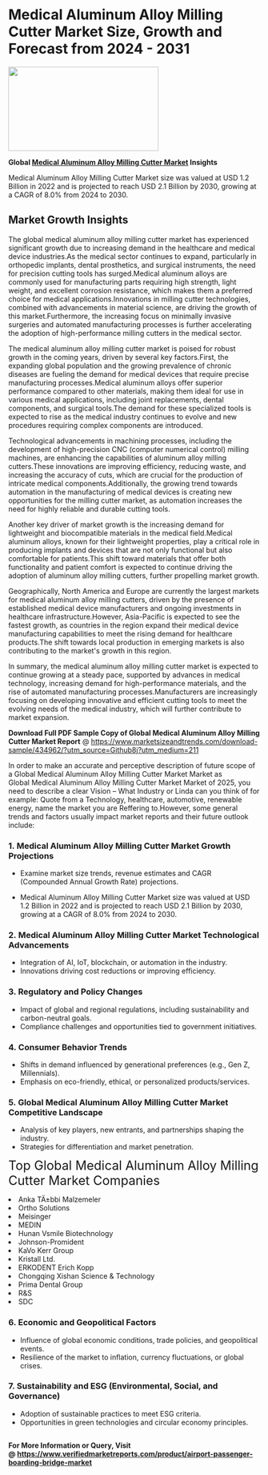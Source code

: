 <H1>Medical Aluminum Alloy Milling Cutter Market Size, Growth and Forecast from 2024 - 2031</H1><img class="aligncenter size-medium wp-image-584254" src="https://thirdeyenews.in/wp-content/uploads/2024/09/Global-Market-Research-300x168.jpeg" alt="" width="300" height="168" /><p><strong>Global&nbsp;<a href="https://www.marketsizeandtrends.com/download-sample/434962/?utm_source=Github8j?utm_medium=211">Medical Aluminum Alloy Milling Cutter Market</a> Insights</strong></p><p>Medical Aluminum Alloy Milling Cutter Market size was valued at USD 1.2 Billion in 2022 and is projected to reach USD 2.1 Billion by 2030, growing at a CAGR of 8.0% from 2024 to 2030.</p><p><h2>Market Growth Insights</h2> <p>The global medical aluminum alloy milling cutter market has experienced significant growth due to increasing demand in the healthcare and medical device industries.As the medical sector continues to expand, particularly in orthopedic implants, dental prosthetics, and surgical instruments, the need for precision cutting tools has surged.Medical aluminum alloys are commonly used for manufacturing parts requiring high strength, light weight, and excellent corrosion resistance, which makes them a preferred choice for medical applications.Innovations in milling cutter technologies, combined with advancements in material science, are driving the growth of this market.Furthermore, the increasing focus on minimally invasive surgeries and automated manufacturing processes is further accelerating the adoption of high-performance milling cutters in the medical sector. </p> <p>The medical aluminum alloy milling cutter market is poised for robust growth in the coming years, driven by several key factors.First, the expanding global population and the growing prevalence of chronic diseases are fueling the demand for medical devices that require precise manufacturing processes.Medical aluminum alloys offer superior performance compared to other materials, making them ideal for use in various medical applications, including joint replacements, dental components, and surgical tools.The demand for these specialized tools is expected to rise as the medical industry continues to evolve and new procedures requiring complex components are introduced.</p> <p>Technological advancements in machining processes, including the development of high-precision CNC (computer numerical control) milling machines, are enhancing the capabilities of aluminum alloy milling cutters.These innovations are improving efficiency, reducing waste, and increasing the accuracy of cuts, which are crucial for the production of intricate medical components.Additionally, the growing trend towards automation in the manufacturing of medical devices is creating new opportunities for the milling cutter market, as automation increases the need for highly reliable and durable cutting tools.</p> <p>Another key driver of market growth is the increasing demand for lightweight and biocompatible materials in the medical field.Medical aluminum alloys, known for their lightweight properties, play a critical role in producing implants and devices that are not only functional but also comfortable for patients.This shift toward materials that offer both functionality and patient comfort is expected to continue driving the adoption of aluminum alloy milling cutters, further propelling market growth.</p> <p>Geographically, North America and Europe are currently the largest markets for medical aluminum alloy milling cutters, driven by the presence of established medical device manufacturers and ongoing investments in healthcare infrastructure.However, Asia-Pacific is expected to see the fastest growth, as countries in the region expand their medical device manufacturing capabilities to meet the rising demand for healthcare products.The shift towards local production in emerging markets is also contributing to the market's growth in this region.</p> <p>In summary, the medical aluminum alloy milling cutter market is expected to continue growing at a steady pace, supported by advances in medical technology, increasing demand for high-performance materials, and the rise of automated manufacturing processes.Manufacturers are increasingly focusing on developing innovative and efficient cutting tools to meet the evolving needs of the medical industry, which will further contribute to market expansion.</p> <p></p><p><span class=""><strong>Download Full PDF Sample Copy of Global Medical Aluminum Alloy Milling Cutter Market Report</strong> @ <a href="https://www.marketsizeandtrends.com/download-sample/434962/?utm_source=Github8j?utm_medium=211" target="_blank">https://www.marketsizeandtrends.com/download-sample/434962/?utm_source=Github8j?utm_medium=211</a></span></p><p>In order to make an accurate and perceptive description of future scope of a Global&nbsp;Medical Aluminum Alloy Milling Cutter Market Market as Global&nbsp;Medical Aluminum Alloy Milling Cutter Market Market of 2025, you need to describe a clear Vision &ndash; What Industry or Linda can you think of for example: Quote from a Technology, healthcare, automotive, renewable energy, name the market you are Reffering to.However, some general trends and factors usually impact market reports and their future outlook include:</p><h3>1.&nbsp;<strong>Medical Aluminum Alloy Milling Cutter Market Growth Projections</strong></h3><ul><li>Examine market size trends, revenue estimates and CAGR (Compounded Annual Growth Rate) projections.</li><li><p>Medical Aluminum Alloy Milling Cutter Market size was valued at USD 1.2 Billion in 2022 and is projected to reach USD 2.1 Billion by 2030, growing at a CAGR of 8.0% from 2024 to 2030.</p></li></ul><h3>2.&nbsp;<strong>Medical Aluminum Alloy Milling Cutter Market Technological Advancements</strong></h3><ul><li>Integration of AI, IoT, blockchain, or automation in the industry.</li><li>Innovations driving cost reductions or improving efficiency.</li></ul><h3>3.&nbsp;<strong>Regulatory and Policy Changes</strong></h3><ul><li>Impact of global and regional regulations, including sustainability and carbon-neutral goals.</li><li>Compliance challenges and opportunities tied to government initiatives.</li></ul><h3>4.&nbsp;<strong>Consumer Behavior Trends</strong></h3><ul><li>Shifts in demand influenced by generational preferences (e.g., Gen Z, Millennials).</li><li>Emphasis on eco-friendly, ethical, or personalized products/services.</li></ul><h3>5.&nbsp;<strong>Global Medical Aluminum Alloy Milling Cutter Market Competitive Landscape</strong></h3><ul><li>Analysis of key players, new entrants, and partnerships shaping the industry.</li><li>Strategies for differentiation and market penetration.</li></ul><p data-pm-slice="1 1 []"><span style="color: inherit; font-family: inherit; font-size: 25px;">Top Global Medical Aluminum Alloy Milling Cutter Market Companies</span></p><div class="" data-test-id=""><p><li>Anka TÄ±bbi Malzemeler</li><li> Ortho Solutions</li><li> Meisinger</li><li> MEDIN</li><li> Hunan Vsmile Biotechnology</li><li> Johnson-Promident</li><li> KaVo Kerr Group</li><li> Kristall Ltd.</li><li> ERKODENT Erich Kopp</li><li> Chongqing Xishan Science & Technology</li><li> Prima Dental Group</li><li> R&S</li><li> SDC</li></p></div><h3>6.&nbsp;<strong>Economic and Geopolitical Factors</strong></h3><ul><li>Influence of global economic conditions, trade policies, and geopolitical events.</li><li>Resilience of the market to inflation, currency fluctuations, or global crises.</li></ul><h3>7.&nbsp;<strong>Sustainability and ESG (Environmental, Social, and Governance)</strong></h3><ul><li>Adoption of sustainable practices to meet ESG criteria.</li><li>Opportunities in green technologies and circular economy principles.</li></ul><h2><strong style="font-size: 14px;">For More Information or Query, Visit @&nbsp;</strong><a style="background-color: #ffffff; font-size: 14px;" href="https://www.marketsizeandtrends.com/report/medical-aluminum-alloy-milling-cutter-market/" target="_blank">https://www.verifiedmarketreports.com/product/airport-passenger-boarding-bridge-market</a></h2>
